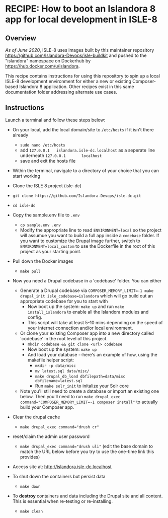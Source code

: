 # RECIPE: How to boot an Islandora 8 app for local development in ISLE-8

## Overview

_As of June 2020_, ISLE-8 uses images built by this maintainer repository https://github.com/Islandora-Devops/isle-buildkit and pushed to the "islandora" namespace on Dockerhub by https://hub.docker.com/u/islandora. 

This recipe contains instructions for using this repository to spin up a local ISLE-8 development environment for either a new or existing Composer-based Islandora 8 application. Other recipes exist in this same documentation folder addressing  alternate use cases.

## Instructions

Launch a terminal and follow these steps below:

* On your local, add the local domain/site to `/etc/hosts` if it isn't there already
  * `sudo nano /etc/hosts`
  * add `127.0.0.1   islandora.isle-dc.localhost` as a seperate line underneath `127.0.0.1       localhost`
  * save and exit the hosts file

* Within the terminal, navigate to a directory of your choice that you can start working

* Clone the ISLE 8 project (isle-dc)
* `git clone https://github.com/Islandora-Devops/isle-dc.git`

* `cd isle-dc`

* Copy the sample.env file to `.env` 
  * `cp sample.env .env`
  * Modify the appropriate line to read `ENVIRONMENT=local` so the project will assumue you want to build a full app inside a `codebase` folder. If you want to customize the Drupal image further, switch to `ENVIRONMENT=local_custom` to use the Dockerfile in the root of this project as your starting point.

* Pull down the Docker images
  * `make pull`

* Now you need a Drupal codebase in a 'codebase' folder. You can either
  * Generate a Drupal codebase via `COMPOSER_MEMORY_LIMIT=-1 make drupal_init isle_codebase=islandora` which will go build out an appropriate codebase for you to start with
    * Now boot up the system: `make up` and run `make install_islandora` to enable all the Islandora modules and config.
    * This script will take at least 5-10 mins depending on the speed of your internet connection and/or local environment.
  * Or clone your existing Composer app into a new directory called 'codebase' in the root level of this project. 
    * `mkdir codebase && git clone <url> codebase`
    * Now boot up the system: `make up`
    * And load your database --here's an example of how, using the makefile helper script:
      * `mkdir -p data/misc`
      * `mv latest.sql data/misc/`
      * `make drupal_db_load dbfilepath=data/misc dbfilename=latest.sql`
      * Run `make solr_init` to initalize your Solr core
  * Note you'll still need to create a database or import an existing one below. Then you'll need to run `make drupal_exec command="COMPOSER_MEMORY_LIMIT=-1 composer install"` to actually build your Composer app.

* Clear the drupal cache
  * `make drupal_exec command="drush cr"`
* reset/claim the admin user password
  * `make drupal_exec command="drush uli"` (edit the base domain to match the URL below before you try to use the one-time link this provides)

* Access site at: http://islandora.isle-dc.localhost

* To shut down the containers but persist data
  * `make down`

* To **destroy** containers and data including the Drupal site and all content. This is essential when re-testing or re-installing.
  * `make clean`
